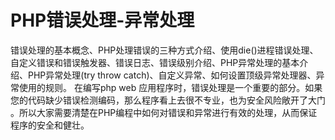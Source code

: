 # PHP错误处理-异常处理

错误处理的基本概念、PHP处理错误的三种方式介绍、使用die()进程错误处理、自定义错误和错误触发器、错误日志、错误级别介绍、PHP异常处理的基本介绍、PHP异常处理(try throw catch)、自定义异常、如何设置顶级异常处理器、异常使用的规则。
在编写php web 应用程序时，错误处理是一个重要的部分。如果您的代码缺少错误检测编码，那么程序看上去很不专业，也为安全风险敞开了大门 。所以大家需要清楚在PHP编程中如何对错误和异常进行有效的处理，从而保证程序的安全和健壮。
